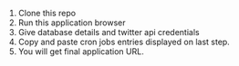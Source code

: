 

1. Clone this repo
2. Run this application browser
3. Give database details and twitter api credentials
4. Copy and paste cron jobs entries displayed on last step.
5. You will get final application URL.
